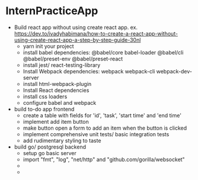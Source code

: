# InternPracticeApp

- Build react app without using create react app.
    ex. https://dev.to/ivadyhabimana/how-to-create-a-react-app-without-using-create-react-app-a-step-by-step-guide-30nl
    - yarn init your project
    - install babel dependencies: @babel/core babel-loader @babel/cli @babel/preset-env @babel/preset-react
    - install jest/ react-testing-library
    - Install Webpack dependencies: webpack webpack-cli webpack-dev-server
    - install html-webpack-plugin
    - Install React dependencies
    - install css loaders
    - configure babel and webpack
- build to-do app frontend
    - create a table with fields for 'id', 'task', 'start time' and 'end time'
    - implement add item button
    - make button open a form to add an item when the button is clicked
    - implement comprehensive unit tests/ basic integration tests
    - add rudimentary styling to taste
- build go/ postgresql backend
    - setup go basic server 
    - import "fmt", "log", "net/http" and "github.com/gorilla/websocket"
    - 
    - 